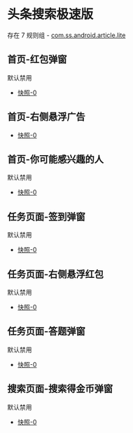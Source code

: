 # 头条搜索极速版

存在 7 规则组 - [com.ss.android.article.lite](/src/apps/com.ss.android.article.lite.ts)

## 首页-红包弹窗

默认禁用

- [快照-0](https://gkd-kit.gitee.io/import/12705414)

## 首页-右侧悬浮广告

- [快照-0](https://gkd-kit.gitee.io/import/12705452)

## 首页-你可能感兴趣的人

默认禁用

- [快照-0](https://gkd-kit.gitee.io/import/12705427)

## 任务页面-签到弹窗

默认禁用

- [快照-0](https://gkd-kit.gitee.io/import/12705439)

## 任务页面-右侧悬浮红包

默认禁用

- [快照-0](https://gkd-kit.gitee.io/import/12705447)

## 任务页面-答题弹窗

默认禁用

- [快照-0](https://gkd-kit.gitee.io/import/12705456)

## 搜索页面-搜索得金币弹窗

默认禁用

- [快照-0](https://gkd-kit.gitee.io/import/12705468)
